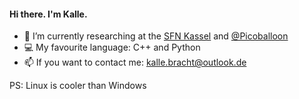 #### Hi there. I'm Kalle. 

- 🔭 I’m currently researching at the [SFN Kassel](https://sfn-kassel.de/) and [@Picoballoon](https://github.com/Picoballoon)
- 💻 My favourite language: C++ and Python
- 📫 If you want to contact me: kalle.bracht@outlook.de


PS: Linux is cooler than Windows

